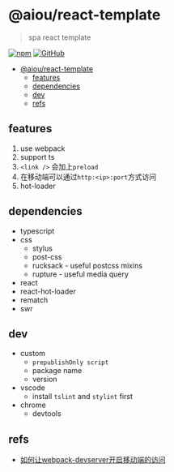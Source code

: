 # @aiou/react-template
> spa react template

[![npm](https://img.shields.io/npm/v/@aiou/react-template?style=for-the-badge)](https://github.com/JiangWeixian/templates/tree/master/packages/core) [![GitHub](https://img.shields.io/github/license/jiangweixian/templates?style=for-the-badge)](https://github.com/JiangWeixian/templates/tree/master/packages/react-template)

- [@aiou/react-template](#aioureact-template)
  - [features](#features)
  - [dependencies](#dependencies)
  - [dev](#dev)
  - [refs](#refs)

## features

1. use webpack
2. support ts
3. `<link />` 会加上`preload`
4. 在移动端可以通过`http:<ip>:port`方式访问
5. hot-loader

## dependencies


* typescript
* css
  * stylus
  * post-css
  * rucksack - useful postcss mixins
  * rupture - useful media query
* react
* react-hot-loader
* rematch
* swr

## dev

*  custom
   * `prepublishOnly script`
   * package name
   * version 
* vscode
  * install `tslint` and `stylint` first
* chrome
  * devtools

## refs

- [如何让webpack-devserver开启移动端的访问](https://stackoverflow.com/questions/35412137/how-to-get-access-to-webpack-dev-server-from-devices-in-local-network)